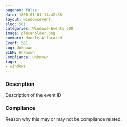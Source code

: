 ```yaml
---
pagenav: false
date: 1800-01-01 14:42:38
layout: windowsevent
slug: 561
categories: Windows-Events 500
image: placeholder.png
summary: Handle Allocated
Event: 561
Log: Unknown
SIEM: Unknown
Compliance: Unknown
tags:
- windows
---
```


### Description

Description of the event ID

### Compliance

Reason why this may or may not be compliance related.
